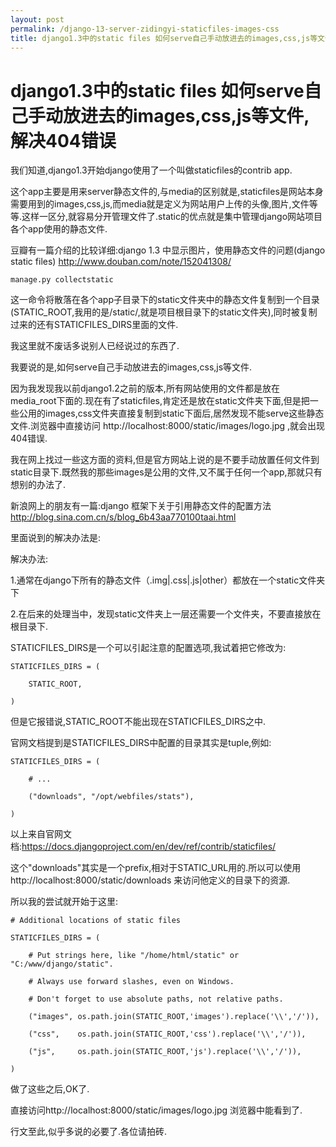 ```yaml
---
layout: post
permalink: /django-13-server-zidingyi-staticfiles-images-css
title: django1.3中的static files 如何serve自己手动放进去的images,css,js等文件,解决404错误
---
```


# django1.3中的static files 如何serve自己手动放进去的images,css,js等文件,解决404错误 #


我们知道,django1.3开始django使用了一个叫做staticfiles的contrib app.

这个app主要是用来server静态文件的,与media的区别就是,staticfiles是网站本身需要用到的images,css,js,而media就是定义为网站用户上传的头像,图片,文件等等.这样一区分,就容易分开管理文件了.static的优点就是集中管理django网站项目各个app使用的静态文件.

豆瓣有一篇介绍的比较详细:django 1.3 中显示图片，使用静态文件的问题(django static files) http://www.douban.com/note/152041308/

    manage.py collectstatic

这一命令将散落在各个app子目录下的static文件夹中的静态文件复制到一个目录(STATIC_ROOT,我用的是/static/,就是项目根目录下的static文件夹),同时被复制过来的还有STATICFILES_DIRS里面的文件.

我这里就不废话多说别人已经说过的东西了.

我要说的是,如何serve自己手动放进去的images,css,js等文件.

因为我发现我以前django1.2之前的版本,所有网站使用的文件都是放在media_root下面的.现在有了staticfiles,肯定还是放在static文件夹下面,但是把一些公用的images,css文件夹直接复制到static下面后,居然发现不能serve这些静态文件.浏览器中直接访问 http://localhost:8000/static/images/logo.jpg ,就会出现404错误.

我在网上找过一些这方面的资料,但是官方网站上说的是不要手动放置任何文件到static目录下.既然我的那些images是公用的文件,又不属于任何一个app,那就只有想别的办法了.

新浪网上的朋友有一篇:django 框架下关于引用静态文件的配置方法 http://blog.sina.com.cn/s/blog_6b43aa770100taai.html

里面说到的解决办法是:


解决办法:


1.通常在django下所有的静态文件（.img|.css|.js|other）都放在一个static文件夹下

2.在后来的处理当中，发现static文件夹上一层还需要一个文件夹，不要直接放在根目录下.

STATICFILES_DIRS是一个可以引起注意的配置选项,我试着把它修改为:



    STATICFILES_DIRS = (

        STATIC_ROOT,

    )




但是它报错说,STATIC_ROOT不能出现在STATICFILES_DIRS之中.

官网文档提到是STATICFILES_DIRS中配置的目录其实是tuple,例如:



    STATICFILES_DIRS = (

        # ...

        ("downloads", "/opt/webfiles/stats"),

    )


以上来自官网文档:https://docs.djangoproject.com/en/dev/ref/contrib/staticfiles/

这个"downloads"其实是一个prefix,相对于STATIC_URL用的.所以可以使用http://localhost:8000/static/downloads  来访问他定义的目录下的资源.

所以我的尝试就开始于这里:



    # Additional locations of static files

    STATICFILES_DIRS = (

        # Put strings here, like "/home/html/static" or "C:/www/django/static".

        # Always use forward slashes, even on Windows.

        # Don't forget to use absolute paths, not relative paths.

        ("images", os.path.join(STATIC_ROOT,'images').replace('\\','/')),

        ("css",    os.path.join(STATIC_ROOT,'css').replace('\\','/')),

        ("js",     os.path.join(STATIC_ROOT,'js').replace('\\','/')),

    )




做了这些之后,OK了.

直接访问http://localhost:8000/static/images/logo.jpg 浏览器中能看到了.

行文至此,似乎多说的必要了.各位请拍砖.